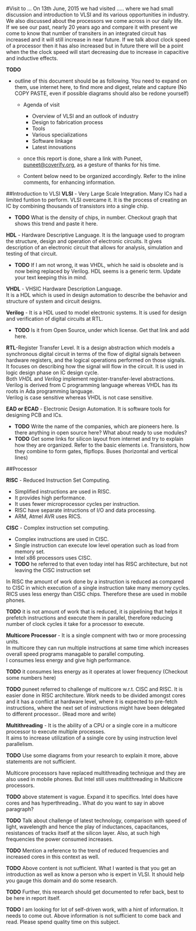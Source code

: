 #Visit to ...
On 13th June, 2015 we had visited ..... where we had small discussion and introduction to VLSI and its various opportunities in industry. We also discussed about the processors we come across in our daily life.    
If we see our past, nearly 20 years ago and compare it with present we come to know that number of transiters in an integrated circuit has increased and it will still increase in near future. If we talk about clock speed of a processor then it has also increased but in future there will be a point when the the clock speed will start decreasing due to increase in capacitive and inductive effects.

**TODO**

* outline of this document should be as following. You need to expand on them, use internet here, to find more and digest, relate and capture (No COPY PASTE, even if possible diagrams should also be redone yourself)
   * Agenda of visit
      * Overview of VLSI and an outlook of industry
      * Design to fabrication process
      * Tools
      * Various specializations
      * Software linkage
      * Latest innovations
   * once this report is done, share a link with Puneet, puneet@coverify.org, as a gesture of thanks for his time.

   * Content below need to be organized accordingly. Refer to the inline comments, for enhancing information.

##Introduction to VLSI
**VLSI** - Very Large Scale Integration. Many ICs had a limited funtion to perform. VLSI overcame it. It is the process of creating an IC by combining thousands of transistors into a single chip.  


  * **TODO** What is the density of chips, in number. Checkout graph that shows this trend and paste it here.

**HDL** - Hardware Descriptive Language. It is the language used to program the structure, design and operation of electronic circuits. It gives description of an electronic circuit that allows for analysis, simulation and testing of that circuit.  
   * **TODO** If I am not wrong, it was VHDL, which he said is obsolete and is now being replaced by Verilog. HDL seems is a generic term. Update your text keeping this in mind.

**VHDL** - VHSIC Hardware Description Language.  
It is a HDL which is used in design automation to describe the behavior and structure of system and circuit designs.

**Verilog** - It is a HDL used to model electronic systems. It is used for design and verification of digital circuits at RTL.
   * **TODO** Is it from Open Source, under which license. Get that link and add here.

**RTL**-Register Transfer Level. It is a design abstraction which models a  synchronous digital circuit in terms of the flow of digital signals between hardware registers, and the logical operations performed on those signals.  
It focuses on describing how the signal will flow in the circuit. It is used in logic design phase on IC design cycle.  
Both _VHDL_ and _Verilog_ implement register-transfer-level abstractions.  
Verilog is derived from C programming language whereas VHDL has its roots in Ada programming language.  
Verilog is case sensitive whereas VHDL is not case sensitive.  



**EAD or ECAD** - Electronic Design Automation. It is software tools for designing PCB and ICs.
   * **TODO** Write the name of the companies, which are pioneers here. Is there anything in open source here? What about ready to use modules?
   * **TODO** Get some links for silicon layout from internet and try to explain how they are organized. Refer to the basic elements i.e. Transistors, how they combine to form gates, flipflops. Buses (horizontal and vertical lines)

##Processor

**RISC** - Reduced Instruction Set Computing. 
 * Simplified instructions are used in RISC.  
 * It provides high performance.  
 * It uses fewer microprocessor cycles per instruction.
 * RISC have separate intructions of I/O and data processing.
 * ARM, Atmel AVR uses RICS.

**CISC** - Complex instruction set computing.
 * Complex instructions are used in CISC.
 * Single instruction can execute low level operation such as load from memory set.
 * Intel x86 processors uses CISC.
 * **TODO** he referred to that even today intel has RISC architecture, but not leaving the CISC instruction set

In RISC the amount of work done by a instruction is reduced as compared to CISC in which execution of a single instruction take many memory cycles. RICS uses less energy than CISC chips. Therefore these are used in mobile phones.

**TODO** it is not amount of work that is reduced, it is pipelining that helps it prefetch instructions and execute them in parallel, therefore reducing number of clock cycles it take for a processor to execute.


**Multicore Processor** - It is a single compnent with two or more processing units.  
In multicore they can run multiple instructions at same time which increases overall speed programs managable to parallel computing.  
I consumes less energy and give high performance.

**TODO** it consumes less energy as it operates at lower frequency (Checkout some numbers here)

**TODO** puneet referred to challenge of multicore w.r.t. CISC and RISC. It is easier done in RISC architecture. Work needs to be divided amongst cores and it has a conflict at hardware level, where it is expected to pre-fetch instructions, where the next set of instructions might have been delegated to different processor.. (Read more and write)

**Multithreading** - 
It is the ability of a CPU or a single core in a multicore processor to execute multiple processes.  
It aims to increase utilization of a ssingle core by using instruction level parallelism.

**TODO** Use some diagrams from your research to explain it more, above statements are not sufficient.

Multicore processors have replaced multithreading technique and they are also used in mobile phones. But Intel still uses multithreading in Multicore processors.

**TODO** above statement is vague. Expand it to specifics. Intel does have cores and has hyperthreading.. What do you want to say in above paragraph?


**TODO** Talk about challenge of latest technology, comparison with speed of light, wavelength and hence the play of inductances, capacitances, resistances of tracks itself at the silicon layer. Also, at such high frequencies the power consumed increases.

**TODO** Mention a reference to the trend of reduced frequencies and increased cores in this context as well.

**TODO** Above content is not sufficient. What I wanted is that you get an introduction as well as know a person who is expert in VLSI. It should help you gauge this domain and do some research.

**TODO** Further, this research should get documented to refer back, best to be here in report itself.

**TODO** I am looking for lot of self-driven work, with a hint of information. It needs to come out. Above information is not sufficient to come back and read. Please spend quality time on this subject.
